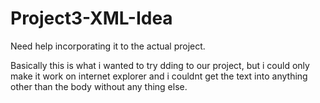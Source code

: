 # Project3-XML-Idea
Need help incorporating it to the actual project. 

Basically this is what i wanted to try dding to our project, 
but i could only make it work on internet explorer 
and i couldnt get the text into anything other than the body without any thing else. 

